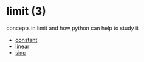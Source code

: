 # limit (3)
concepts in limit and how python can help to study it

+ [constant](constant.md)
+ [linear](linear.md)
+ [sinc](sinc.md)
